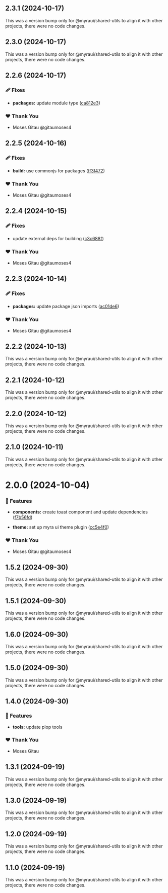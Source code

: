 ## 2.3.1 (2024-10-17)

This was a version bump only for @myraui/shared-utils to align it with other projects, there were no code changes.

## 2.3.0 (2024-10-17)

This was a version bump only for @myraui/shared-utils to align it with other projects, there were no code changes.

## 2.2.6 (2024-10-17)


### 🩹 Fixes

- **packages:** update module type ([ca812e3](https://github.com/myraui/myraui/commit/ca812e3))


### ❤️  Thank You

- Moses Gitau @gitaumoses4

## 2.2.5 (2024-10-16)


### 🩹 Fixes

- **build:** use commonjs for packages ([ff3f472](https://github.com/myraui/myraui/commit/ff3f472))


### ❤️  Thank You

- Moses Gitau @gitaumoses4

## 2.2.4 (2024-10-15)


### 🩹 Fixes

- update external deps for building ([c3c688f](https://github.com/myraui/myraui/commit/c3c688f))


### ❤️  Thank You

- Moses Gitau @gitaumoses4

## 2.2.3 (2024-10-14)


### 🩹 Fixes

- **packages:** update package json imports ([ac01de6](https://github.com/myraui/myraui/commit/ac01de6))


### ❤️  Thank You

- Moses Gitau @gitaumoses4

## 2.2.2 (2024-10-13)

This was a version bump only for @myraui/shared-utils to align it with other projects, there were no code changes.

## 2.2.1 (2024-10-12)

This was a version bump only for @myraui/shared-utils to align it with other projects, there were no code changes.

## 2.2.0 (2024-10-12)

This was a version bump only for @myraui/shared-utils to align it with other projects, there were no code changes.

## 2.1.0 (2024-10-11)

This was a version bump only for @myraui/shared-utils to align it with other projects, there were no code changes.

# 2.0.0 (2024-10-04)


### 🚀 Features

- **components:** create toast component and update dependencies ([f7b56fd](https://github.com/myraui/myraui/commit/f7b56fd))

- **theme:** set up myra ui theme plugin ([cc5e4f0](https://github.com/myraui/myraui/commit/cc5e4f0))


### ❤️  Thank You

- Moses Gitau @gitaumoses4

## 1.5.2 (2024-09-30)

This was a version bump only for @myraui/shared-utils to align it with other projects, there were no code changes.

## 1.5.1 (2024-09-30)

This was a version bump only for @myraui/shared-utils to align it with other projects, there were no code changes.

## 1.6.0 (2024-09-30)

This was a version bump only for @myraui/shared-utils to align it with other projects, there were no code changes.

## 1.5.0 (2024-09-30)

This was a version bump only for @myraui/shared-utils to align it with other projects, there were no code changes.

## 1.4.0 (2024-09-30)


### 🚀 Features

- **tools:** update plop tools


### ❤️  Thank You

- Moses Gitau

## 1.3.1 (2024-09-19)

This was a version bump only for @myraui/shared-utils to align it with other projects, there were no code changes.

## 1.3.0 (2024-09-19)

This was a version bump only for @myraui/shared-utils to align it with other projects, there were no code changes.

## 1.2.0 (2024-09-19)

This was a version bump only for @myraui/shared-utils to align it with other projects, there were no code changes.

## 1.1.0 (2024-09-19)

This was a version bump only for @myraui/shared-utils to align it with other projects, there were no code changes.